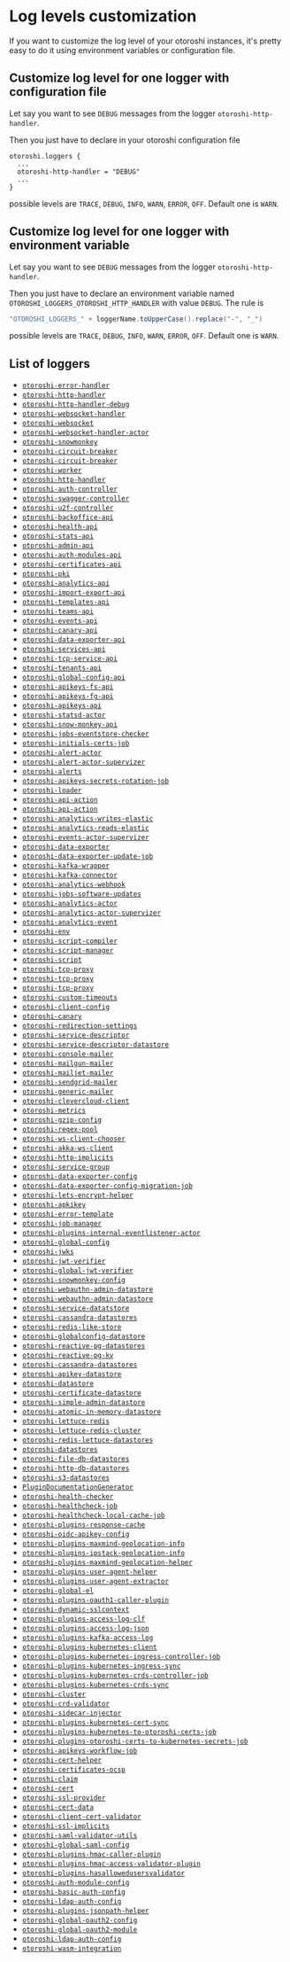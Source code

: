 # Log levels customization

If you want to customize the log level of your otoroshi instances, it's pretty easy to do it using environment variables or configuration file.

## Customize log level for one logger with configuration file

Let say you want to see `DEBUG` messages from the logger `otoroshi-http-handler`.

Then you just have to declare in your otoroshi configuration file

```
otoroshi.loggers {
  ...
  otoroshi-http-handler = "DEBUG"
  ...
}
```

possible levels are `TRACE`, `DEBUG`, `INFO`, `WARN`, `ERROR`, `OFF`. Default one is `WARN`.

## Customize log level for one logger with environment variable

Let say you want to see `DEBUG` messages from the logger `otoroshi-http-handler`.

Then you just have to declare an environment variable named `OTOROSHI_LOGGERS_OTOROSHI_HTTP_HANDLER` with value `DEBUG`. The rule is

```scala
"OTOROSHI_LOGGERS_" + loggerName.toUpperCase().replace("-", "_")
```

possible levels are `TRACE`, `DEBUG`, `INFO`, `WARN`, `ERROR`, `OFF`. Default one is `WARN`.

## List of loggers

- [`otoroshi-error-handler`](https://github.com/MAIF/otoroshi/search?q=Logger%28%22otoroshi-error-handler%22%29)
- [`otoroshi-http-handler`](https://github.com/MAIF/otoroshi/search?q=Logger%28%22otoroshi-http-handler%22%29)
- [`otoroshi-http-handler-debug`](https://github.com/MAIF/otoroshi/search?q=Logger%28%22otoroshi-http-handler-debug%22%29)
- [`otoroshi-websocket-handler`](https://github.com/MAIF/otoroshi/search?q=Logger%28%22otoroshi-websocket-handler%22%29)
- [`otoroshi-websocket`](https://github.com/MAIF/otoroshi/search?q=Logger%28%22otoroshi-websocket%22%29)
- [`otoroshi-websocket-handler-actor`](https://github.com/MAIF/otoroshi/search?q=Logger%28%22otoroshi-websocket-handler-actor%22%29)
- [`otoroshi-snowmonkey`](https://github.com/MAIF/otoroshi/search?q=Logger%28%22otoroshi-snowmonkey%22%29)
- [`otoroshi-circuit-breaker`](https://github.com/MAIF/otoroshi/search?q=Logger%28%22otoroshi-circuit-breaker%22%29)
- [`otoroshi-circuit-breaker`](https://github.com/MAIF/otoroshi/search?q=Logger%28%22otoroshi-circuit-breaker%22%29)
- [`otoroshi-worker`](https://github.com/MAIF/otoroshi/search?q=Logger%28%22otoroshi-worker%22%29)
- [`otoroshi-http-handler`](https://github.com/MAIF/otoroshi/search?q=Logger%28%22otoroshi-http-handler%22%29)
- [`otoroshi-auth-controller`](https://github.com/MAIF/otoroshi/search?q=Logger%28%22otoroshi-auth-controller%22%29)
- [`otoroshi-swagger-controller`](https://github.com/MAIF/otoroshi/search?q=Logger%28%22otoroshi-swagger-controller%22%29)
- [`otoroshi-u2f-controller`](https://github.com/MAIF/otoroshi/search?q=Logger%28%22otoroshi-u2f-controller%22%29)
- [`otoroshi-backoffice-api`](https://github.com/MAIF/otoroshi/search?q=Logger%28%22otoroshi-backoffice-api%22%29)
- [`otoroshi-health-api`](https://github.com/MAIF/otoroshi/search?q=Logger%28%22otoroshi-health-api%22%29)
- [`otoroshi-stats-api`](https://github.com/MAIF/otoroshi/search?q=Logger%28%22otoroshi-stats-api%22%29)
- [`otoroshi-admin-api`](https://github.com/MAIF/otoroshi/search?q=Logger%28%22otoroshi-admin-api%22%29)
- [`otoroshi-auth-modules-api`](https://github.com/MAIF/otoroshi/search?q=Logger%28%22otoroshi-auth-modules-api%22%29)
- [`otoroshi-certificates-api`](https://github.com/MAIF/otoroshi/search?q=Logger%28%22otoroshi-certificates-api%22%29)
- [`otoroshi-pki`](https://github.com/MAIF/otoroshi/search?q=Logger%28%22otoroshi-pki%22%29)
- [`otoroshi-analytics-api`](https://github.com/MAIF/otoroshi/search?q=Logger%28%22otoroshi-analytics-api%22%29)
- [`otoroshi-import-export-api`](https://github.com/MAIF/otoroshi/search?q=Logger%28%22otoroshi-import-export-api%22%29)
- [`otoroshi-templates-api`](https://github.com/MAIF/otoroshi/search?q=Logger%28%22otoroshi-templates-api%22%29)
- [`otoroshi-teams-api`](https://github.com/MAIF/otoroshi/search?q=Logger%28%22otoroshi-teams-api%22%29)
- [`otoroshi-events-api`](https://github.com/MAIF/otoroshi/search?q=Logger%28%22otoroshi-events-api%22%29)
- [`otoroshi-canary-api`](https://github.com/MAIF/otoroshi/search?q=Logger%28%22otoroshi-canary-api%22%29)
- [`otoroshi-data-exporter-api`](https://github.com/MAIF/otoroshi/search?q=Logger%28%22otoroshi-data-exporter-api%22%29)
- [`otoroshi-services-api`](https://github.com/MAIF/otoroshi/search?q=Logger%28%22otoroshi-services-api%22%29)
- [`otoroshi-tcp-service-api`](https://github.com/MAIF/otoroshi/search?q=Logger%28%22otoroshi-tcp-service-api%22%29)
- [`otoroshi-tenants-api`](https://github.com/MAIF/otoroshi/search?q=Logger%28%22otoroshi-tenants-api%22%29)
- [`otoroshi-global-config-api`](https://github.com/MAIF/otoroshi/search?q=Logger%28%22otoroshi-global-config-api%22%29)
- [`otoroshi-apikeys-fs-api`](https://github.com/MAIF/otoroshi/search?q=Logger%28%22otoroshi-apikeys-fs-api%22%29)
- [`otoroshi-apikeys-fg-api`](https://github.com/MAIF/otoroshi/search?q=Logger%28%22otoroshi-apikeys-fg-api%22%29)
- [`otoroshi-apikeys-api`](https://github.com/MAIF/otoroshi/search?q=Logger%28%22otoroshi-apikeys-api%22%29)
- [`otoroshi-statsd-actor`](https://github.com/MAIF/otoroshi/search?q=Logger%28%22otoroshi-statsd-actor%22%29)
- [`otoroshi-snow-monkey-api`](https://github.com/MAIF/otoroshi/search?q=Logger%28%22otoroshi-snow-monkey-api%22%29)
- [`otoroshi-jobs-eventstore-checker`](https://github.com/MAIF/otoroshi/search?q=Logger%28%22otoroshi-jobs-eventstore-checker%22%29)
- [`otoroshi-initials-certs-job`](https://github.com/MAIF/otoroshi/search?q=Logger%28%22otoroshi-initials-certs-job%22%29)
- [`otoroshi-alert-actor`](https://github.com/MAIF/otoroshi/search?q=Logger%28%22otoroshi-alert-actor%22%29)
- [`otoroshi-alert-actor-supervizer`](https://github.com/MAIF/otoroshi/search?q=Logger%28%22otoroshi-alert-actor-supervizer%22%29)
- [`otoroshi-alerts`](https://github.com/MAIF/otoroshi/search?q=Logger%28%22otoroshi-alerts%22%29)
- [`otoroshi-apikeys-secrets-rotation-job`](https://github.com/MAIF/otoroshi/search?q=Logger%28%22otoroshi-apikeys-secrets-rotation-job%22%29)
- [`otoroshi-loader`](https://github.com/MAIF/otoroshi/search?q=Logger%28%22otoroshi-loader%22%29)
- [`otoroshi-api-action`](https://github.com/MAIF/otoroshi/search?q=Logger%28%22otoroshi-api-action%22%29)
- [`otoroshi-api-action`](https://github.com/MAIF/otoroshi/search?q=Logger%28%22otoroshi-api-action%22%29)
- [`otoroshi-analytics-writes-elastic`](https://github.com/MAIF/otoroshi/search?q=Logger%28%22otoroshi-analytics-writes-elastic%22%29)
- [`otoroshi-analytics-reads-elastic`](https://github.com/MAIF/otoroshi/search?q=Logger%28%22otoroshi-analytics-reads-elastic%22%29)
- [`otoroshi-events-actor-supervizer`](https://github.com/MAIF/otoroshi/search?q=Logger%28%22otoroshi-events-actor-supervizer%22%29)
- [`otoroshi-data-exporter`](https://github.com/MAIF/otoroshi/search?q=Logger%28%22otoroshi-data-exporter%22%29)
- [`otoroshi-data-exporter-update-job`](https://github.com/MAIF/otoroshi/search?q=Logger%28%22otoroshi-data-exporter-update-job%22%29)
- [`otoroshi-kafka-wrapper`](https://github.com/MAIF/otoroshi/search?q=Logger%28%22otoroshi-kafka-wrapper%22%29)
- [`otoroshi-kafka-connector`](https://github.com/MAIF/otoroshi/search?q=Logger%28%22otoroshi-kafka-connector%22%29)
- [`otoroshi-analytics-webhook`](https://github.com/MAIF/otoroshi/search?q=Logger%28%22otoroshi-analytics-webhook%22%29)
- [`otoroshi-jobs-software-updates`](https://github.com/MAIF/otoroshi/search?q=Logger%28%22otoroshi-jobs-software-updates%22%29)
- [`otoroshi-analytics-actor`](https://github.com/MAIF/otoroshi/search?q=Logger%28%22otoroshi-analytics-actor%22%29)
- [`otoroshi-analytics-actor-supervizer`](https://github.com/MAIF/otoroshi/search?q=Logger%28%22otoroshi-analytics-actor-supervizer%22%29)
- [`otoroshi-analytics-event`](https://github.com/MAIF/otoroshi/search?q=Logger%28%22otoroshi-analytics-event%22%29)
- [`otoroshi-env`](https://github.com/MAIF/otoroshi/search?q=Logger%28%22otoroshi-env%22%29)
- [`otoroshi-script-compiler`](https://github.com/MAIF/otoroshi/search?q=Logger%28%22otoroshi-script-compiler%22%29)
- [`otoroshi-script-manager`](https://github.com/MAIF/otoroshi/search?q=Logger%28%22otoroshi-script-manager%22%29)
- [`otoroshi-script`](https://github.com/MAIF/otoroshi/search?q=Logger%28%22otoroshi-script%22%29)
- [`otoroshi-tcp-proxy`](https://github.com/MAIF/otoroshi/search?q=Logger%28%22otoroshi-tcp-proxy%22%29)
- [`otoroshi-tcp-proxy`](https://github.com/MAIF/otoroshi/search?q=Logger%28%22otoroshi-tcp-proxy%22%29)
- [`otoroshi-tcp-proxy`](https://github.com/MAIF/otoroshi/search?q=Logger%28%22otoroshi-tcp-proxy%22%29)
- [`otoroshi-custom-timeouts`](https://github.com/MAIF/otoroshi/search?q=Logger%28%22otoroshi-custom-timeouts%22%29)
- [`otoroshi-client-config`](https://github.com/MAIF/otoroshi/search?q=Logger%28%22otoroshi-client-config%22%29)
- [`otoroshi-canary`](https://github.com/MAIF/otoroshi/search?q=Logger%28%22otoroshi-canary%22%29)
- [`otoroshi-redirection-settings`](https://github.com/MAIF/otoroshi/search?q=Logger%28%22otoroshi-redirection-settings%22%29)
- [`otoroshi-service-descriptor`](https://github.com/MAIF/otoroshi/search?q=Logger%28%22otoroshi-service-descriptor%22%29)
- [`otoroshi-service-descriptor-datastore`](https://github.com/MAIF/otoroshi/search?q=Logger%28%22otoroshi-service-descriptor-datastore%22%29)
- [`otoroshi-console-mailer`](https://github.com/MAIF/otoroshi/search?q=Logger%28%22otoroshi-console-mailer%22%29)
- [`otoroshi-mailgun-mailer`](https://github.com/MAIF/otoroshi/search?q=Logger%28%22otoroshi-mailgun-mailer%22%29)
- [`otoroshi-mailjet-mailer`](https://github.com/MAIF/otoroshi/search?q=Logger%28%22otoroshi-mailjet-mailer%22%29)
- [`otoroshi-sendgrid-mailer`](https://github.com/MAIF/otoroshi/search?q=Logger%28%22otoroshi-sendgrid-mailer%22%29)
- [`otoroshi-generic-mailer`](https://github.com/MAIF/otoroshi/search?q=Logger%28%22otoroshi-generic-mailer%22%29)
- [`otoroshi-clevercloud-client`](https://github.com/MAIF/otoroshi/search?q=Logger%28%22otoroshi-clevercloud-client%22%29)
- [`otoroshi-metrics`](https://github.com/MAIF/otoroshi/search?q=Logger%28%22otoroshi-metrics%22%29)
- [`otoroshi-gzip-config`](https://github.com/MAIF/otoroshi/search?q=Logger%28%22otoroshi-gzip-config%22%29)
- [`otoroshi-regex-pool`](https://github.com/MAIF/otoroshi/search?q=Logger%28%22otoroshi-regex-pool%22%29)
- [`otoroshi-ws-client-chooser`](https://github.com/MAIF/otoroshi/search?q=Logger%28%22otoroshi-ws-client-chooser%22%29)
- [`otoroshi-akka-ws-client`](https://github.com/MAIF/otoroshi/search?q=Logger%28%22otoroshi-akka-ws-client%22%29)
- [`otoroshi-http-implicits`](https://github.com/MAIF/otoroshi/search?q=Logger%28%22otoroshi-http-implicits%22%29)
- [`otoroshi-service-group`](https://github.com/MAIF/otoroshi/search?q=Logger%28%22otoroshi-service-group%22%29)
- [`otoroshi-data-exporter-config`](https://github.com/MAIF/otoroshi/search?q=Logger%28%22otoroshi-data-exporter-config%22%29)
- [`otoroshi-data-exporter-config-migration-job`](https://github.com/MAIF/otoroshi/search?q=Logger%28%22otoroshi-data-exporter-config-migration-job%22%29)
- [`otoroshi-lets-encrypt-helper`](https://github.com/MAIF/otoroshi/search?q=Logger%28%22otoroshi-lets-encrypt-helper%22%29)
- [`otoroshi-apkikey`](https://github.com/MAIF/otoroshi/search?q=Logger%28%22otoroshi-apkikey%22%29)
- [`otoroshi-error-template`](https://github.com/MAIF/otoroshi/search?q=Logger%28%22otoroshi-error-template%22%29)
- [`otoroshi-job-manager`](https://github.com/MAIF/otoroshi/search?q=Logger%28%22otoroshi-job-manager%22%29)
- [`otoroshi-plugins-internal-eventlistener-actor`](https://github.com/MAIF/otoroshi/search?q=Logger%28%22otoroshi-plugins-internal-eventlistener-actor%22%29)
- [`otoroshi-global-config`](https://github.com/MAIF/otoroshi/search?q=Logger%28%22otoroshi-global-config%22%29)
- [`otoroshi-jwks`](https://github.com/MAIF/otoroshi/search?q=Logger%28%22otoroshi-jwks%22%29)
- [`otoroshi-jwt-verifier`](https://github.com/MAIF/otoroshi/search?q=Logger%28%22otoroshi-jwt-verifier%22%29)
- [`otoroshi-global-jwt-verifier`](https://github.com/MAIF/otoroshi/search?q=Logger%28%22otoroshi-global-jwt-verifier%22%29)
- [`otoroshi-snowmonkey-config`](https://github.com/MAIF/otoroshi/search?q=Logger%28%22otoroshi-snowmonkey-config%22%29)
- [`otoroshi-webauthn-admin-datastore`](https://github.com/MAIF/otoroshi/search?q=Logger%28%22otoroshi-webauthn-admin-datastore%22%29)
- [`otoroshi-webauthn-admin-datastore`](https://github.com/MAIF/otoroshi/search?q=Logger%28%22otoroshi-webauthn-admin-datastore%22%29)
- [`otoroshi-service-datatstore`](https://github.com/MAIF/otoroshi/search?q=Logger%28%22otoroshi-service-datatstore%22%29)
- [`otoroshi-cassandra-datastores`](https://github.com/MAIF/otoroshi/search?q=Logger%28%22otoroshi-cassandra-datastores%22%29)
- [`otoroshi-redis-like-store`](https://github.com/MAIF/otoroshi/search?q=Logger%28%22otoroshi-redis-like-store%22%29)
- [`otoroshi-globalconfig-datastore`](https://github.com/MAIF/otoroshi/search?q=Logger%28%22otoroshi-globalconfig-datastore%22%29)
- [`otoroshi-reactive-pg-datastores`](https://github.com/MAIF/otoroshi/search?q=Logger%28%22otoroshi-reactive-pg-datastores%22%29)
- [`otoroshi-reactive-pg-kv`](https://github.com/MAIF/otoroshi/search?q=Logger%28%22otoroshi-reactive-pg-kv%22%29)
- [`otoroshi-cassandra-datastores`](https://github.com/MAIF/otoroshi/search?q=Logger%28%22otoroshi-cassandra-datastores%22%29)
- [`otoroshi-apikey-datastore`](https://github.com/MAIF/otoroshi/search?q=Logger%28%22otoroshi-apikey-datastore%22%29)
- [`otoroshi-datastore`](https://github.com/MAIF/otoroshi/search?q=Logger%28%22otoroshi-datastore%22%29)
- [`otoroshi-certificate-datastore`](https://github.com/MAIF/otoroshi/search?q=Logger%28%22otoroshi-certificate-datastore%22%29)
- [`otoroshi-simple-admin-datastore`](https://github.com/MAIF/otoroshi/search?q=Logger%28%22otoroshi-simple-admin-datastore%22%29)
- [`otoroshi-atomic-in-memory-datastore`](https://github.com/MAIF/otoroshi/search?q=Logger%28%22otoroshi-atomic-in-memory-datastore%22%29)
- [`otoroshi-lettuce-redis`](https://github.com/MAIF/otoroshi/search?q=Logger%28%22otoroshi-lettuce-redis%22%29)
- [`otoroshi-lettuce-redis-cluster`](https://github.com/MAIF/otoroshi/search?q=Logger%28%22otoroshi-lettuce-redis-cluster%22%29)
- [`otoroshi-redis-lettuce-datastores`](https://github.com/MAIF/otoroshi/search?q=Logger%28%22otoroshi-redis-lettuce-datastores%22%29)
- [`otoroshi-datastores`](https://github.com/MAIF/otoroshi/search?q=Logger%28%22otoroshi-datastores%22%29)
- [`otoroshi-file-db-datastores`](https://github.com/MAIF/otoroshi/search?q=Logger%28%22otoroshi-file-db-datastores%22%29)
- [`otoroshi-http-db-datastores`](https://github.com/MAIF/otoroshi/search?q=Logger%28%22otoroshi-http-db-datastores%22%29)
- [`otoroshi-s3-datastores`](https://github.com/MAIF/otoroshi/search?q=Logger%28%22otoroshi-s3-datastores%22%29)
- [`PluginDocumentationGenerator`](https://github.com/MAIF/otoroshi/search?q=Logger%28%22PluginDocumentationGenerator%22%29)
- [`otoroshi-health-checker`](https://github.com/MAIF/otoroshi/search?q=Logger%28%22otoroshi-health-checker%22%29)
- [`otoroshi-healthcheck-job`](https://github.com/MAIF/otoroshi/search?q=Logger%28%22otoroshi-healthcheck-job%22%29)
- [`otoroshi-healthcheck-local-cache-job`](https://github.com/MAIF/otoroshi/search?q=Logger%28%22otoroshi-healthcheck-local-cache-job%22%29)
- [`otoroshi-plugins-response-cache`](https://github.com/MAIF/otoroshi/search?q=Logger%28%22otoroshi-plugins-response-cache%22%29)
- [`otoroshi-oidc-apikey-config`](https://github.com/MAIF/otoroshi/search?q=Logger%28%22otoroshi-oidc-apikey-config%22%29)
- [`otoroshi-plugins-maxmind-geolocation-info`](https://github.com/MAIF/otoroshi/search?q=Logger%28%22otoroshi-plugins-maxmind-geolocation-info%22%29)
- [`otoroshi-plugins-ipstack-geolocation-info`](https://github.com/MAIF/otoroshi/search?q=Logger%28%22otoroshi-plugins-ipstack-geolocation-info%22%29)
- [`otoroshi-plugins-maxmind-geolocation-helper`](https://github.com/MAIF/otoroshi/search?q=Logger%28%22otoroshi-plugins-maxmind-geolocation-helper%22%29)
- [`otoroshi-plugins-user-agent-helper`](https://github.com/MAIF/otoroshi/search?q=Logger%28%22otoroshi-plugins-user-agent-helper%22%29)
- [`otoroshi-plugins-user-agent-extractor`](https://github.com/MAIF/otoroshi/search?q=Logger%28%22otoroshi-plugins-user-agent-extractor%22%29)
- [`otoroshi-global-el`](https://github.com/MAIF/otoroshi/search?q=Logger%28%22otoroshi-global-el%22%29)
- [`otoroshi-plugins-oauth1-caller-plugin`](https://github.com/MAIF/otoroshi/search?q=Logger%28%22otoroshi-plugins-oauth1-caller-plugin%22%29)
- [`otoroshi-dynamic-sslcontext`](https://github.com/MAIF/otoroshi/search?q=Logger%28%22otoroshi-dynamic-sslcontext%22%29)
- [`otoroshi-plugins-access-log-clf`](https://github.com/MAIF/otoroshi/search?q=Logger%28%22otoroshi-plugins-access-log-clf%22%29)
- [`otoroshi-plugins-access-log-json`](https://github.com/MAIF/otoroshi/search?q=Logger%28%22otoroshi-plugins-access-log-json%22%29)
- [`otoroshi-plugins-kafka-access-log`](https://github.com/MAIF/otoroshi/search?q=Logger%28%22otoroshi-plugins-kafka-access-log%22%29)
- [`otoroshi-plugins-kubernetes-client`](https://github.com/MAIF/otoroshi/search?q=Logger%28%22otoroshi-plugins-kubernetes-client%22%29)
- [`otoroshi-plugins-kubernetes-ingress-controller-job`](https://github.com/MAIF/otoroshi/search?q=Logger%28%22otoroshi-plugins-kubernetes-ingress-controller-job%22%29)
- [`otoroshi-plugins-kubernetes-ingress-sync`](https://github.com/MAIF/otoroshi/search?q=Logger%28%22otoroshi-plugins-kubernetes-ingress-sync%22%29)
- [`otoroshi-plugins-kubernetes-crds-controller-job`](https://github.com/MAIF/otoroshi/search?q=Logger%28%22otoroshi-plugins-kubernetes-crds-controller-job%22%29)
- [`otoroshi-plugins-kubernetes-crds-sync`](https://github.com/MAIF/otoroshi/search?q=Logger%28%22otoroshi-plugins-kubernetes-crds-sync%22%29)
- [`otoroshi-cluster`](https://github.com/MAIF/otoroshi/search?q=Logger%28%22otoroshi-cluster%22%29)
- [`otoroshi-crd-validator`](https://github.com/MAIF/otoroshi/search?q=Logger%28%22otoroshi-crd-validator%22%29)
- [`otoroshi-sidecar-injector`](https://github.com/MAIF/otoroshi/search?q=Logger%28%22otoroshi-sidecar-injector%22%29)
- [`otoroshi-plugins-kubernetes-cert-sync`](https://github.com/MAIF/otoroshi/search?q=Logger%28%22otoroshi-plugins-kubernetes-cert-sync%22%29)
- [`otoroshi-plugins-kubernetes-to-otoroshi-certs-job`](https://github.com/MAIF/otoroshi/search?q=Logger%28%22otoroshi-plugins-kubernetes-to-otoroshi-certs-job%22%29)
- [`otoroshi-plugins-otoroshi-certs-to-kubernetes-secrets-job`](https://github.com/MAIF/otoroshi/search?q=Logger%28%22otoroshi-plugins-otoroshi-certs-to-kubernetes-secrets-job%22%29)
- [`otoroshi-apikeys-workflow-job`](https://github.com/MAIF/otoroshi/search?q=Logger%28%22otoroshi-apikeys-workflow-job%22%29)
- [`otoroshi-cert-helper`](https://github.com/MAIF/otoroshi/search?q=Logger%28%22otoroshi-cert-helper%22%29)
- [`otoroshi-certificates-ocsp`](https://github.com/MAIF/otoroshi/search?q=Logger%28%22otoroshi-certificates-ocsp%22%29)
- [`otoroshi-claim`](https://github.com/MAIF/otoroshi/search?q=Logger%28%22otoroshi-claim%22%29)
- [`otoroshi-cert`](https://github.com/MAIF/otoroshi/search?q=Logger%28%22otoroshi-cert%22%29)
- [`otoroshi-ssl-provider`](https://github.com/MAIF/otoroshi/search?q=Logger%28%22otoroshi-ssl-provider%22%29)
- [`otoroshi-cert-data`](https://github.com/MAIF/otoroshi/search?q=Logger%28%22otoroshi-cert-data%22%29)
- [`otoroshi-client-cert-validator`](https://github.com/MAIF/otoroshi/search?q=Logger%28%22otoroshi-client-cert-validator%22%29)
- [`otoroshi-ssl-implicits`](https://github.com/MAIF/otoroshi/search?q=Logger%28%22otoroshi-ssl-implicits%22%29)
- [`otoroshi-saml-validator-utils`](https://github.com/MAIF/otoroshi/search?q=Logger%28%22otoroshi-saml-validator-utils%22%29)
- [`otoroshi-global-saml-config`](https://github.com/MAIF/otoroshi/search?q=Logger%28%22otoroshi-global-saml-config%22%29)
- [`otoroshi-plugins-hmac-caller-plugin`](https://github.com/MAIF/otoroshi/search?q=Logger%28%22otoroshi-plugins-hmac-caller-plugin%22%29)
- [`otoroshi-plugins-hmac-access-validator-plugin`](https://github.com/MAIF/otoroshi/search?q=Logger%28%22otoroshi-plugins-hmac-access-validator-plugin%22%29)
- [`otoroshi-plugins-hasallowedusersvalidator`](https://github.com/MAIF/otoroshi/search?q=Logger%28%22otoroshi-plugins-hasallowedusersvalidator%22%29)
- [`otoroshi-auth-module-config`](https://github.com/MAIF/otoroshi/search?q=Logger%28%22otoroshi-auth-module-config%22%29)
- [`otoroshi-basic-auth-config`](https://github.com/MAIF/otoroshi/search?q=Logger%28%22otoroshi-basic-auth-config%22%29)
- [`otoroshi-ldap-auth-config`](https://github.com/MAIF/otoroshi/search?q=Logger%28%22otoroshi-ldap-auth-config%22%29)
- [`otoroshi-plugins-jsonpath-helper`](https://github.com/MAIF/otoroshi/search?q=Logger%28%22otoroshi-plugins-jsonpath-helper%22%29)
- [`otoroshi-global-oauth2-config`](https://github.com/MAIF/otoroshi/search?q=Logger%28%22otoroshi-global-oauth2-config%22%29)
- [`otoroshi-global-oauth2-module`](https://github.com/MAIF/otoroshi/search?q=Logger%28%22otoroshi-global-oauth2-module%22%29)
- [`otoroshi-ldap-auth-config`](https://github.com/MAIF/otoroshi/search?q=Logger%28%22otoroshi-ldap-auth-config%22%29)
- [`otoroshi-wasm-integration`](https://github.com/search?q=repo%3AMAIF%2Fotoroshi+Logger%28%22otoroshi-wasm-integration%22%29)
